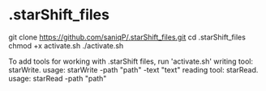 # .starShift_files

git clone https://github.com/saniqP/.starShift_files.git
cd .starShift_files
chmod +x activate.sh
./activate.sh




To add tools for working with .starShift files, run 'activate.sh'
writing tool: starWrite. usage: starWrite -path "path" -text "text"
reading tool: starRead. usage: starRead -path "path"

